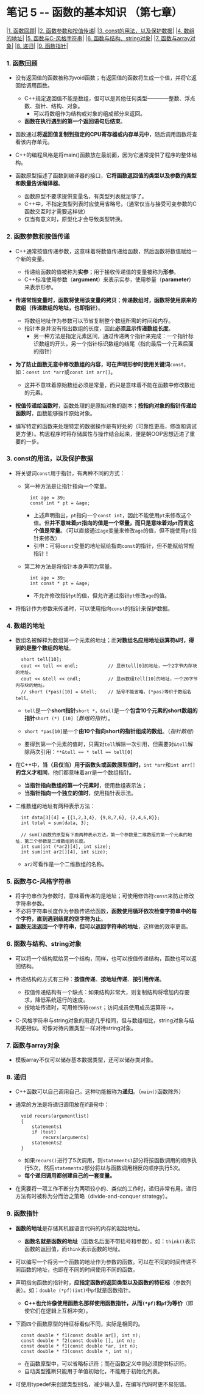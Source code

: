# 笔记 5 -- 函数的基本知识  （第七章）

|[1. 函数回顾](#1)|
|[2. 函数参数和按值传递](#2)|
|[3. const的用法，以及保护数据](#3)|
|[4. 数组的地址](#4)|
|[5. 函数与C-风格字符串](#5)|
|[6. 函数与结构、string对象](#6)|
|[7. 函数与array对象](#7)|
|[8. 递归](#8)|
|[9. 函数指针](#9)|

### <span id = "1">1. 函数回顾</span>
* 没有返回值的函数被称为void函数；有返回值的函数将生成一个值，并将它返回给调用函数。
    * C++规定返回值不能是数组，但可以是其他任何类型————整数、浮点数、指针、结构、对象。
        * 可以将数组作为结构或对象的组成部分来返回。
    * **函数在执行遇到的第一个返回语句后结束**。
* 函数通过**将返回值复制到指定的CPU寄存器或内存单元中**，随后调用函数将查看该内存单元。

* C++的编程风格是将main()函数放在最前面，因为它通常提供了程序的整体结构。

* 函数原型描述了函数到编译器的接口，**它将函数返回值的类型以及参数的类型和数量告诉编译器**。
    * 函数原型不要求提供变量名，有类型列表就足够了。
    * C++中，不指定类型列表时应使用省略号。（通常仅当与接受可变参数的C函数交互时才需要这样做）
    * 仅当有意义时，原型化才会导致类型转换。

### <span id = "2">2. 函数参数和按值传递</span>
* C++通常按值传递参数，这意味着将数值传递给函数，然后函数将数值赋给一个新的变量。
    * 传递给函数的值被称为**实参**；用于接收传递值的变量被称为**形参**。
    * C++标准使用参数（**argument**）来表示实参，使用参量（**parameter**）来表示形参。

* **传递常规变量时，函数将使用该变量的拷贝**；**传递数组时，函数将使用原来的数组（传递数组的地址，也即指针）**。
    * 将数组地址作为参数可以节省复制整个数组所需的时间和内存。
    * 指针本身并没有指出数组的长度，因此**必须显示传递数组长度**。
        * 另一种方法是指定元素区间，通过传递两个指针来完成：一个指针标识数组的开头，另一个指针标识数组的结尾（指向最后一个元素后面的指针）
* **为了防止函数无意中修改数组的内容，可在声明形参时使用关键词**`const`，如：`const int *arr`或`const int arr[]`。
    * 这并不意味着原始数组必须是常量，而只是意味着不能在函数中修改数组的元素。

* **按值传递给函数时**，函数处理的是原始对象的副本；**按指向对象的指针传递给函数时**，函数能够操作原始对象。

* 编写特定的函数来处理特定的数据操作是有好处的（可靠性更高，修改和调试更方便）。构思程序时将存储属性与操作结合起来，便是朝OOP思想迈进了重要的一步。

### <span id = "3">3. const的用法，以及保护数据</span>
* 将关键词`const`用于指针，有两种不同的方式：
    * 第一种方法是让指针指向一个常量。

            int age = 39;
            const int * pt = &age;

        * 上述声明指出，`pt`指向一个`const int`，因此不能使用`pt`来修改这个值。但**并不意味着`pt`指向的值是一个常量，而只是意味着对`pt`而言这个值是常量**。（可以直接通过`age`变量来修改`age`的值，但不能使用`pt`指针来修改）
        * 引申：可将`const`变量的地址赋给指向`const`的指针，但不能赋给常规指针！
    
    * 第二种方法是将指针本身声明为常量。

            int age = 39;
            int const * pt = &age;
        
        * 不允许修改指针`pt`的值，但允许通过指针`pt`修改`age`的值。

* 将指针作为参数来传递时，可以使用指向`const`的指针来保护数据。

### <span id = "4">4. 数组的地址</span>
* 数组名被解释为数组第一个元素的地址；而**对数组名应用地址运算符`&`时，得到的是整个数组的地址**。

        short tell[10];
        cout << tell << endl;           // 显示tell[0]的地址，一个2字节内存块的地址。
        cout << &tell << endl;          // 显示数组tell[10]的地址，一个20字节内存块的地址。
        // short (*pas)[10] = &tell;    // 括号不能省略，(*pas)等价于数组名tell。
    
    * `tell`是一个**short指针**`short *`，`&tell`是一个**包含10个元素的short数组的指针**`short (*) [10]`（*数组的指针*）。
    * `short *pas[10]`是一个**由10个指向short的指针组成的数组**。（*指针数组*）

    * 要得到第一个元素的值时，只需对`tell`解除一次引用，但需要对`&tell`解除两次引用：`**&tell == * tell == tell[0]`

* 在C++中，**当（且仅当）用于函数头或函数原型值时，**`int *arr`和`int arr[]`**的含义才相同**，他们都意味着arr是一个数组指针。
    * **当指针指向数组的第一个元素时**，使用数组表示法；
    * **当指针指向一个独立的值时**，使用指针表示法。

* 二维数组的地址有两种表示方法：

        int data[3][4] = {{1,2,3,4}, {9,8,7,6}, {2,4,6,8}};
        int total = sum(data, 3);

        // sum()函数的原型有下面两种表示方法，第一个参数是二维数组的第一个元素的地址，第二个参数是二维数组的长度。
        int sum(int (*ar2)[4], int size);
        int sum(int ar2[][4], int size);

    * `ar2`可看作是一个二维数组的名称。

### <span id = "5">5. 函数与C-风格字符串</span>
* 将字符串作为参数时，意味着传递的是地址；可使用修饰符`const`来防止修改字符串参数。
* 不必将字符串长度作为参数传递给函数，**函数使用循环依次检查字符串中的每个字符，直到遇到结尾的空字符为止**。
* **函数无法返回一个字符串，但可以返回字符串的地址**，这样做的效率更高。

### <span id = "6">6. 函数与结构、string对象</span>
* 可以将一个结构赋给另一个结构，同样，也可以按值传递结构，函数也可以返回结构。

* 传递结构的方式有三种：**按值传递**、**按地址传递**、**按引用传递**。
    * 按值传递结构有一个缺点：如果结构非常大，则复制结构将增加内存要求，降低系统运行的速度。
    * 按地址传递时，可用修饰符`const`；访问成员使用成员运算符`->`。

* C-风格字符串与string对象的用途几乎相同，但与数组相比，string对象与结构更相似。可像对待内置类型一样对待string对象。

### <span id = "7">7. 函数与array对象</span>
* 模板array不仅可以储存基本数据类型，还可以储存类对象。

### <span id = "8">8. 递归</span>
* C++函数可以自己调用自己，这种功能被称为**递归**。（`main()`函数除外）

* 通常的方法是将递归调用放在if语句中：

        void recurs(argumentlist)
        {
            statements1
            if (test)
                recurs(arguments)
            statements2
        }

    * 如果`recurs()`进行了5次调用，则`statements1`部分将按函数调用的顺序执行5次，然后`statements2`部分将以与函数调用相反的顺序执行5次。
    * **每个递归调用都创建自己的一套变量。**

* 在需要将一项工作不断分为两项较小的、类似的工作时，递归非常有用。递归方法有时被称为分而治之策略（divide-and-conquer strategy）。

### <span id = "9">9. 函数指针</span>
* **函数的地址**是存储其机器语言代码的内存的起始地址。
    * **函数名就是函数的地址**（函数名后面不带括号和参数）。如：`think()`表示函数的返回值，而`think`表示函数的地址。

* 可以编写一个将另一个函数的地址作为参数的函数。可以在不同的时间传递不同函数的地址，也即在不同的时间使用不同的函数。

* 声明指向函数的指针时，**应指定函数的返回类型以及函数的特征标**（参数列表）。如：`double (*pf)(int)`中`pf`就是函数指针。
    * **C++也允许像使用函数名那样使用函数指针，从而`(*pf)`和`pf`为等价**（即使它们在逻辑上互相冲突）。

* 下面四个函数原型的特征标看似不同，实际是相同的。

        const double * f1(const double ar[], int n);
        const double * f2(const double [], int n);
        const double * f1(const double *ar, int n);
        const double * f3(const double *, int n);
    
    * 在函数原型中，可以省略标识符；而在函数定义中则必须提供标识符。
    * 自动类型推断只能用于单值初始化，不能用于初始化列表。

* 可使用typedef来创建类型别名，减少输入量，在编写代码时更不易犯错。
